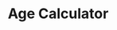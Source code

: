 ---
layout: project
categories: link
weight: 6
title: Age Calculator
link: "http://age.mtk.me/"
work_preview: "/uploads/2014/work/age/age.png"
---